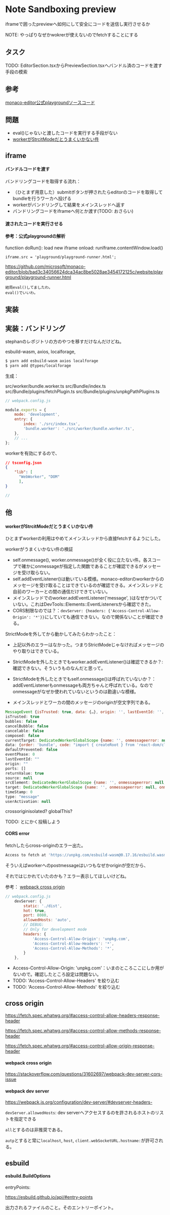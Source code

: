 # Note Sandboxing preview

iframeで囲ったpreviewへ如何にして安全にコードを送信し実行させるか

NOTE: やっぱりなぜかwokrerが使えないのでfetchすることにする

## タスク

TODO: EditorSection.tsxからPreviewSection.tsxへバンドル済のコードを渡す手段の模索



## 参考

[monaco-editor公式playgroundソースコード](https://github.com/microsoft/monaco-editor/blob/bad3c34056624dca34ac8be5028ae3454172125c/website/playground/playground.js)


## 問題

- eval()じゃないと渡したコードを実行する手段がない
- [workerがStrcitModeだとうまくいかない件](#workerがStrcitModeだとうまくいかない件)


## iframe

#### バンドルコードを渡す

バンドリングコードを取得する流れ：

- （ひとまず用意した）submitボタンが押されたらeditorのコードを取得してbundleを行うワーカへ投げる
- workerがバンドリングして結果をメインスレッドへ返す
- バンドリングコードをiframeへ何とか渡す(TODO: おさらい)


#### 渡されたコードを実行させる

#### 参考：公式playgroundの解析

functiion doRun(): load new iframe
	onload: runIframe.contentWindow.load()

	iframe.src = 'playground/playground-runner.html';

https://github.com/microsoft/monaco-editor/blob/bad3c34056624dca34ac8be5028ae3454172125c/website/playground/playground-runner.html

	結局eval()してましたわ。
	eval()でいいわ。


## 実装

## 実装：バンドリング

stephanのレポジトリの方のやつを移すだけなんだけどね。

esbuild-wasm, axios, localforage, 

```bash
$ yarn add esbuild-wasm axios localforage
$ yarn add @types/localforage 
```
生成：

src/worker/bundle.worker.ts
src/Bundle/index.ts
src/Bundle/plugins/fetchPlugin.ts
src/Bundle/plugins/unpkgPathPlugins.ts

```JavaScript
// webpack.config.js

module.exports = {
	mode: 'development',
	entry: {
		index: './src/index.tsx',
		'bundle.worker': './src/worker/bundle.worker.ts',
	},
    // ...
};
```

workerを有効にするので、

```JSON
// tsconfig.json
{
    "lib": [
      "WebWorker", "DOM"
      ],
}
```

```TypeScript
// 
```

## 他

#### workerがStrcitModeだとうまくいかない件

ひとまずworkerの利用はやめてメインスレッドから直接fetchするようにした。

workerがうまくいかない件の検証

- self.onmessage(), worker.onmessage()が全く役に立たない件。各スコープで確かにonmessageが指定した関数であることが確認できるがメッセージを受け取らない。
- self.addEventListener()は動いている模様。monaco-editorのworkerからのメッセージを受け取ることはできているのが確認できる。メインスレッドと自前のワーカーとの間の通信だけできていない。
- メインスレッドでのworker.addEventListener('message', )はなぜかついていない。これはDevTools::Elements::EventListenersから確認できた。
- CORS制限なのでは？：`devServer: {headers: {'Access-Control-Allow-Origin': '*'}}`にしていても通信できない。なので関係ないことが確認できる。


StrictModeを外してから動かしてみたらわかったこと：

- 上記以外のエラーはなかった。つまりStrictModeじゃなければメッセージのやり取りはできている。


- StrictModeを外したときでもworker.addEventListener()は確認できるか？: 確認できない。そういうものなんだと思って。

- StrictModeを外したときでもself.onmessage()は呼ばれていないか？：addEventListenerもonmessageも両方ちゃんと呼ばれている。なのでonmessageがなぜか使われていないというのは勘違いな模様。

- メインスレッドとワーカの間のメッセージのoriginが空文字列である。

```JavaScript
MessageEvent {isTrusted: true, data: {…}, origin: '', lastEventId: '', source: null, …}
isTrusted: true
bubbles: false
cancelBubble: false
cancelable: false
composed: false
currentTarget: DedicatedWorkerGlobalScope {name: '', onmessageerror: null, onmessage: ƒ, cancelAnimationFrame: ƒ, close: ƒ, …}
data: {order: 'bundle', code: "import { createRoot } from 'react-dom/client';\r\nim…getElementById('root'));\r\nroot.render(<App />);\r\n"}
defaultPrevented: false
eventPhase: 0
lastEventId: ""
origin: ""
ports: []
returnValue: true
source: null
srcElement: DedicatedWorkerGlobalScope {name: '', onmessageerror: null, onmessage: ƒ, cancelAnimationFrame: ƒ, close: ƒ, …}
target: DedicatedWorkerGlobalScope {name: '', onmessageerror: null, onmessage: ƒ, cancelAnimationFrame: ƒ, close: ƒ, …}
timeStamp: 0
type: "message"
userActivation: null
```

crossoriginisolated?
globalThis?

TODO: とにかく投稿しよう

#### CORS error

fetchしたらcross-originのエラー出た。

```bash
Access to fetch at 'https://unpkg.com/esbuild-wasm@0.17.16/esbuild.wasm' (redirected from 'http://unpkg.com/esbuild-wasm@0.17.16/esbuild.wasm') from origin 'http://localhost:8080' has been blocked by CORS policy: No 'Access-Control-Allow-Origin' header is present on the requested resource. If an opaque response serves your needs, set the request's mode to 'no-cors' to fetch the resource with CORS disabled.
```

そういえばworkerへのpostmessageはいつもなぜかoriginが空だから、

それではじかれていたのかも？エラー表示してほしいけどね。

参考： [webpack cross origin](#webpack-cross-origin)

```JavaScript
// webpack.config.js
	devServer: {
		static: './dist',
		hot: true,
		port: 8080,
		allowedHosts: 'auto',
		// DEBUG:
		// Only for development mode
		headers: {
			'Access-Control-Allow-Origin': 'unpkg.com',
			'Access-Control-Allow-Headers': '*',
			'Access-Control-Allow-Methods': '*',
		}
	},

```


- Access-Control-Allow-Origin: 'unpkg.com'：いまのところここにしか用がないので。確認したところ設定は問題ない。
- TODO: 'Access-Control-Allow-Headers' を絞り込む
- TODO: 'Access-Control-Allow-Methods' を絞り込む


## cross origin

https://fetch.spec.whatwg.org/#access-control-allow-headers-response-header

https://fetch.spec.whatwg.org/#access-control-allow-methods-response-header

https://fetch.spec.whatwg.org/#access-control-allow-origin-response-header

#### webpack cross origin

https://stackoverflow.com/questions/31602697/webpack-dev-server-cors-issue

#### webpack dev server

https://webpack.js.org/configuration/dev-server/#devserver-headers-

`devServer.allowedHosts`: dev serverへアクセスするのを許されるホストのリストを指定できる

`all`とするのは非推奨である。

`autp`とすると常に`localhost`, `host`, `client.webSocketURL.hostname:`が許可される。



## esbuild

#### esbuild.BuildOptions

entryPoints:

https://esbuild.github.io/api/#entry-points

出力されるファイルのこと。そのエントリーポイント。
